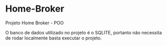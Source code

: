# Home-Broker
Projeto Home Broker - POO

O banco de dados utilizado no projeto é o SQLITE, portanto não necessita de rodar localmente
basta executar o projeto.

